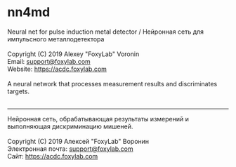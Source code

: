 nn4md
=====================

Neural net for pulse induction metal detector / Нейронная сеть для импульсного металлодетектора<br/>
<br/>
Copyright (C) 2019 Alexey "FoxyLab" Voronin<br/>
Email: support@foxylab.com<br/>
Website: https://acdc.foxylab.com<br/>
<br/>
A neural network that processes measurement results and discriminates targets.<br/>
<br/>
***
Нейронная сеть, обрабатывающая результаты измерений и выполняющая дискриминацию мишеней.<br/>
<br/>
Copyright (C) 2019 Алексей "FoxyLab" Воронин<br/>
Электронная почта: support@foxylab.com<br/>
Сайт: https://acdc.foxylab.com<br/>
